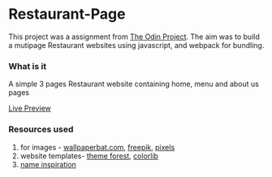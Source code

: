 # Restaurant-Page

This project was a assignment from [The Odin Project](https://www.theodinproject.com/lessons/node-path-javascript-restaurant-page). The aim was to build a mutipage Restaurant websites using javascript, and webpack for bundling.

### What is it
A simple 3 pages Restaurant website containing home, menu and about us pages

[Live Preview](https://akanksha493.github.io/Restaurant-Page/)

### Resources used
1. for images - [wallpaperbat.com](https://wallpaperbat.com/indian-food-wallpapers), [freepik](https://www.freepik.com/free-photos-vectors/indian-food), [pixels](https://www.pexels.com/search/indian%20food/)
2. website templates- [theme forest](https://themeforest.net/search/restaurant), [colorlib](https://colorlib.com/wp/cat/restaurant/)
3. [name inspiration](https://budgetbranders.com/blog/creative-indian-restaurant-names/)